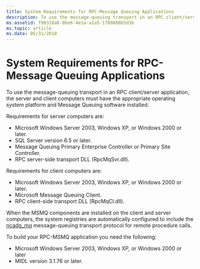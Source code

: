 ```yaml
---
title: System Requirements for RPC-Message Queuing Applications
description: To use the message-queuing transport in an RPC client/server application, the server and client computers must have the appropriate operating system platform and Message Queuing software installed.
ms.assetid: f90318a6-0be6-4e1a-a1a5-1709808b5d3b
ms.topic: article
ms.date: 05/31/2018
---
```


# System Requirements for RPC-Message Queuing Applications

To use the message-queuing transport in an RPC client/server application, the server and client computers must have the appropriate operating system platform and Message Queuing software installed.

Requirements for server computers are:

-   Microsoft Windows Server 2003, Windows XP, or Windows 2000 or later.
-   SQL Server version 6.5 or later.
-   Message Queuing Primary Enterprise Controller or Primary Site Controller.
-   RPC server-side transport DLL (RpcMqSvr.dll).

Requirements for client computers are:

-   Microsoft Windows Server 2003, Windows XP, or Windows 2000 or later.
-   Microsoft Message Queuing Client.
-   RPC client-side transport DLL (RpcMqCl.dll).

When the MSMQ components are installed on the client and server computers, the system registries are automatically configured to include the [ncadg\_mq](https://docs.microsoft.com/windows/desktop/Midl/ncadg-mq) message-queuing transport protocol for remote procedure calls.

To build your RPC-MSMQ application you need the following:

-   Microsoft Windows Server 2003, Windows XP, or Windows 2000 or later
-   MIDL version 3.1.76 or later.

 

 




